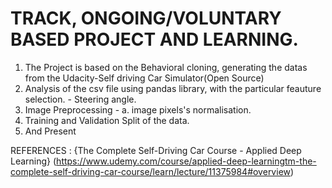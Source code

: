 # TRACK, ONGOING/VOLUNTARY BASED PROJECT AND LEARNING.
1. The Project is based on the Behavioral cloning, generating the datas from the Udacity-Self driving Car Simulator(Open Source)
2. Analysis of the csv file using pandas library, with the particular feauture selection. - Steering angle.
3. Image Preprocessing - a. image pixels's normalisation.
4. Training and Validation Split of the data.
5. And Present

REFERENCES : {The Complete Self-Driving Car Course - Applied Deep Learning} 
(https://www.udemy.com/course/applied-deep-learningtm-the-complete-self-driving-car-course/learn/lecture/11375984#overview)
